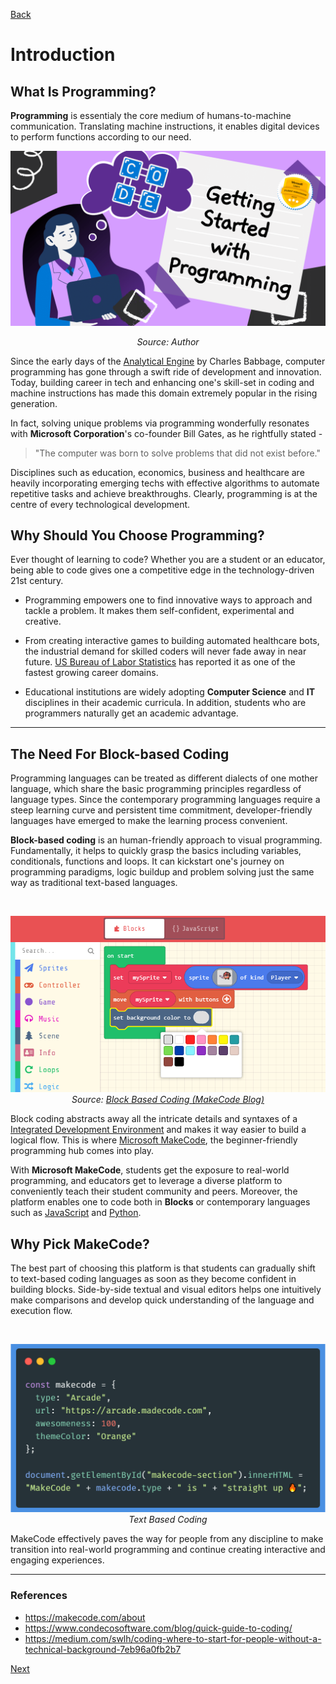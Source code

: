 [Back](../../README.md)

# Introduction

## What Is Programming?

**Programming** is essentialy the core medium of humans-to-machine communication. Translating machine instructions, it enables digital devices to perform functions according to our need.

![Intro to Programming](https://github.com/BethanyJep/Makeocode-images/blob/main/intro-programming.png)
<p align="center"><em>Source: Author</em></p>

Since the early days of the [Analytical Engine](https://wikipedia.org/wiki/Analytical_Engine) by Charles Babbage, computer programming has gone through a swift ride of development and innovation. Today, building career in tech and enhancing one's skill-set in coding and machine instructions has made this domain extremely popular in the rising generation.

In fact, solving unique problems via programming wonderfully resonates with **Microsoft Corporation**'s co-founder Bill Gates, as he rightfully stated -

> "The computer was born to solve problems that did not exist before."

Disciplines such as education, economics, business and healthcare are heavily incorporating emerging techs with effective algorithms to automate repetitive tasks and achieve breakthroughs. Clearly, programming is at the centre of every technological development.

## Why Should You Choose Programming?

Ever thought of learning to code? Whether you are a student or an educator, being able to code gives one a competitive edge in the technology-driven 21st century.

- Programming empowers one to find innovative ways to approach and tackle a problem. It makes them self-confident, experimental and creative.

- From creating interactive games to building automated healthcare bots, the industrial demand for skilled coders will never fade away in near future. [US Bureau of Labor Statistics](https://www.bls.gov/ooh/computer-and-information-technology/home.htm) has reported it as one of the fastest growing career domains.

- Educational institutions are widely adopting **Computer Science** and **IT** disciplines in their academic curricula. In addition, students who are programmers naturally get an academic advantage.

---

## The Need For Block-based Coding

Programming languages can be treated as different dialects of one mother language, which share the basic programming principles regardless of language types. Since the contemporary programming languages require a steep learning curve and persistent time commitment, developer-friendly languages have emerged to make the learning process convenient.

**Block-based coding** is an human-friendly approach to visual programming. Fundamentally, it helps to quickly grasp the basics including variables, conditionals, functions and loops. It can kickstart one's journey on programming paradigms, logic buildup and problem solving just the same way as traditional text-based languages.

<br>

 <p align="center"> <img alt="MakeCode Block Coding" src="../../assets/block-coding-interface.png" width="600px" /><br><em>Source: <a href="https://makecode.com/blog/arcade/01-18-2019">Block Based Coding (MakeCode Blog)</a></em></p>

Block coding abstracts away all the intricate details and syntaxes of a [Integrated Development Environment](https://wikipedia.org/wiki/Integrated_development_environment) and makes it way easier to build a logical flow. This is where [Microsoft MakeCode](https://makecode.com), the beginner-friendly programming hub comes into play.

With **Microsoft MakeCode**, students get the exposure to real-world programming, and educators get to leverage a diverse platform to conveniently teach their student community and peers. Moreover, the platform enables one to code both in **Blocks** or contemporary languages such as [JavaScript](https://developer.mozilla.org/en-US/docs/Web/JavaScript) and [Python](https://www.python.org/).

## Why Pick MakeCode?

The best part of choosing this platform is that students can gradually shift to text-based coding languages as soon as they become confident in building blocks. Side-by-side textual and visual editors helps one intuitively make comparisons and develop quick understanding of the language and execution flow.

<br>

<p align="center"> <img alt="MakeCode Text Coding" src="../../assets/text-snippet.png" width="600px" /><br><em>Text Based Coding</em></p>

MakeCode effectively paves the way for people from any discipline to make transition into real-world programming and continue creating interactive and engaging experiences.

---

### References

- https://makecode.com/about
- https://www.condecosoftware.com/blog/quick-guide-to-coding/
- https://medium.com/swlh/coding-where-to-start-for-people-without-a-technical-background-7eb96a0fb2b7

[Next](/makecode-docs/student-docs/2.%20makecode-platform.md)
